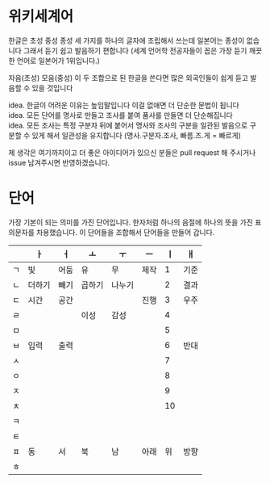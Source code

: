 # 위키세계어

한글은 초성 중성 종성 세 가지를 하나의 글자에 조립해서 쓰는데 
일본어는 종성이 없습니다
그래서 듣기 쉽고 발음하기 편합니다 (세계 언어학 전공자들이 꼽은 가장 듣기 깨끗한 언어로 일본어가 1위입니다.)

자음(초성) 모음(중성) 이 두 조합으로 된 한글을 쓴다면 많은 외국인들이 쉽게 듣고 발음할 수 있을 것입니다

idea. 한글이 어려운 이유는 높임말입니다 이걸 없애면 더 단순한 문법이 됩니다\
idea. 모든 단어를 명사로 만들고 조사를 붙여 품사를 만들면 더 단순해집니다\
idea. 모든 조사는 특정 구분자 뒤에 붙어서 명사와 조사의 구분을 일관된 발음으로 구분할 수 있게 해서 일관성을 유지합니다 (명사.구분자.조사, 빠름.즈.게 = 빠르게)

제 생각은 여기까지이고 더 좋은 아이디어가 있으신 분들은 pull request 해 주시거나 issue 남겨주시면 반영하겠습니다.

# 단어

가장 기본이 되는 의미를 가진 단어입니다. 한자처럼 하나의 음절에 하나의 뜻을 가진 표의문자를 차용했습니다. 이 단어들을 조합해서 단어들을 만들어 갑니다.

|   | ㅏ   | ㅓ  | ㅗ   | ㅜ   | ㅡ  | ㅣ  | ㅐ  |
| - | --- | -- | --- | --- | -- | -- | -- |
| ㄱ | 빛   | 어둠 | 유   | 무   | 제작 | 1  | 기준 |
| ㄴ | 더하기 | 빼기 | 곱하기 | 나누기 |    | 2  | 결과 |
| ㄷ | 시간  | 공간 |     |     | 진행 | 3  | 우주 |
| ㄹ |     |    | 이성  | 감성  |    | 4  |    |
| ㅁ |     |    |     |     |    | 5  |    |
| ㅂ | 입력  | 출력 |     |     |    | 6  | 반대 |
| ㅅ |     |    |     |     |    | 7  |    |
| ㅇ |     |    |     |     |    | 8  |    |
| ㅈ |     |    |     |     |    | 9  |    |
| ㅊ |     |    |     |     |    | 10 |    |
| ㅋ |     |    |     |     |    |    |    |
| ㅌ |     |    |     |     |    |    |    |
| ㅍ | 동   | 서  | 북   | 남   | 아래 | 위  | 방향 |
| ㅎ |     |    |     |     |    |    |
